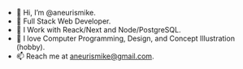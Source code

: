 - 👋 Hi, I’m @aneurismike.
- 👀 Full Stack Web Developer.
- 🌱 I Work with Reack/Next and Node/PostgreSQL.
- 💞️ I love Computer Programming, Design, and Concept Illustration (hobby).
- 📫 Reach me at aneurismike@gmail.com.

<!---
aneurismike/aneurismike is a ✨ special ✨ repository because its `README.md` (this file) appears on your GitHub profile.
You can click the Preview link to take a look at your changes.
--->
